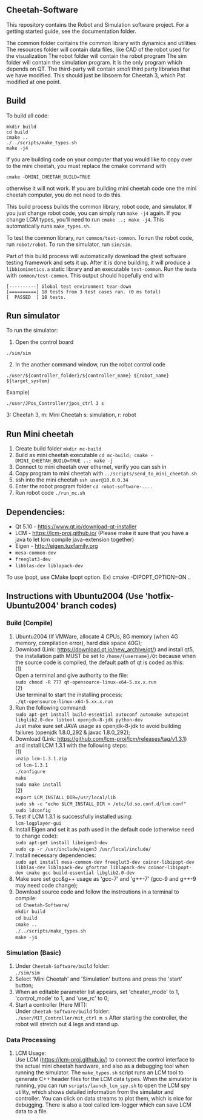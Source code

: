 ## Cheetah-Software
This repository contains the Robot and Simulation software project.  For a getting started guide, see the documentation folder.

The common folder contains the common library with dynamics and utilities
The resources folder will contain data files, like CAD of the robot used for the visualization
The robot folder will contain the robot program
The sim folder will contain the simulation program. It is the only program which depends on QT.
The third-party will contain *small* third party libraries that we have modified. This should just be libsoem for Cheetah 3, which Pat modified at one point.

## Build
To build all code:
```
mkdir build
cd build
cmake ..
./../scripts/make_types.sh
make -j4
```

If you are building code on your computer that you would like to copy over to the mini cheetah, you must replace the cmake command with
```
cmake -DMINI_CHEETAH_BUILD=TRUE
```
otherwise it will not work.  If you are building mini cheetah code one the mini cheetah computer, you do not need to do this.

This build process builds the common library, robot code, and simulator. If you just change robot code, you can simply run `make -j4` again. If you change LCM types, you'll need to run `cmake ..; make -j4`. This automatically runs `make_types.sh`.

To test the common library, run `common/test-common`. To run the robot code, run `robot/robot`. To run the simulator, run `sim/sim`.

Part of this build process will automatically download the gtest software testing framework and sets it up. After it is done building, it will produce a `libbiomimetics.a` static library and an executable `test-common`.  Run the tests with `common/test-common`. This output should hopefully end with

```
[----------] Global test environment tear-down
[==========] 18 tests from 3 test cases ran. (0 ms total)
[  PASSED  ] 18 tests.
```
## Run simulator
To run the simulator:
1. Open the control board
```
./sim/sim
```
2. In the another command window, run the robot control code
```
./user/${controller_folder}/${controller_name} ${robot_name} ${target_system}
```
Example)
```
./user/JPos_Controller/jpos_ctrl 3 s
```
3: Cheetah 3, m: Mini Cheetah
s: simulation, r: robot

## Run Mini cheetah
1. Create build folder `mkdir mc-build`
2. Build as mini cheetah executable `cd mc-build; cmake -DMINI_CHEETAH_BUILD=TRUE ..; make -j`
3. Connect to mini cheetah over ethernet, verify you can ssh in
4. Copy program to mini cheetah with `../scripts/send_to_mini_cheetah.sh`
5. ssh into the mini cheetah `ssh user@10.0.0.34`
6. Enter the robot program folder `cd robot-software-....`
7. Run robot code `./run_mc.sh` 



## Dependencies:
- Qt 5.10 - https://www.qt.io/download-qt-installer
- LCM - https://lcm-proj.github.io/ (Please make it sure that you have a java to let lcm compile java-extension together)
- Eigen - http://eigen.tuxfamily.org
- `mesa-common-dev`
- `freeglut3-dev`
- `libblas-dev liblapack-dev`

To use Ipopt, use CMake Ipopt option. Ex) cmake -DIPOPT_OPTION=ON ..

## Instructions with Ubuntu2004 (Use 'hotfix-Ubuntu2004' branch codes)
### Build (Compile)
1. Ubuntu2004 (If VMWare, allocate 4 CPUs, 8G memory (when 4G memory, compilation error), hard disk space 40G);
2. Download (Link: https://download.qt.io/new_archive/qt/) and install qt5, the installation path MUST be set to `/home/{username}/Qt` because when the source code is compiled, the default path of qt is coded as this:\
(1)\
Open a terminal and give authority to the file:\
`sudo chmod -R 777 qt-opensource-linux-x64-5.xx.x.run`\
(2)\
Use terminal to start the installing process:\
`./qt-opensource-linux-x64-5.xx.x.run`
3. Run the following command:\
`sudo apt-get install build-essential autoconf automake autopoint libglib2.0-dev libtool openjdk-8-jdk python-dev`\
Just make sure set JAVA usage as openjdk-8-jdk to avoid building failures (openjdk 1.8.0_292 & javac 1.8.0_292);
4. Download (Link: https://github.com/lcm-proj/lcm/releases/tag/v1.3.1) and install LCM 1.3.1 with the following steps:\
(1)\
`unzip lcm-1.3.1.zip`\
`cd lcm-1.3.1`\
`./configure`\
`make`\
`sudo make install`\
(2)\
`export LCM_INSTALL_DIR=/usr/local/lib`\
`sudo sh -c "echo $LCM_INSTALL_DIR > /etc/ld.so.conf.d/lcm.conf"`\
`sudo ldconfig`
5. Test if LCM 1.3.1 is successfully installed using:\
`lcm-logplayer-gui`
6. Install Eigen and set it as path used in the default code (otherwise need to change code):\
`sudo apt-get install libeigen3-dev`\
`sudo cp -r /usr/include/eigen3 /usr/local/include/`
7. Install necessary dependencies:\
`sudo apt install mesa-common-dev freeglut3-dev coinor-libipopt-dev libblas-dev liblapack-dev gfortran liblapack-dev coinor-libipopt-dev cmake gcc build-essential libglib2.0-dev
`
8. Make sure set gcc&g++ usage as 'gcc-7' and 'g++-7' (gcc-9 and g++-9 may need code change);
9. Download source code and follow the instrcutions in a terminal to compile:\
`cd Cheetah-Software/`\
`mkdir build`\
`cd build`\
`cmake ..`\
`./../scripts/make_types.sh`\
`make -j4`

### Simulation (Basic)
1. Under `Cheetah-Software/build` folder:\
`./sim/sim`
2. Select 'Mini Cheetah' and 'Simulation' buttons and press the 'start' button;
3. When an editable parameter list appears, set 'cheater_mode' to 1, 'control_mode' to 1, and 'use_rc' to 0;
4. Start a controller (Here MIT):\
Under `Cheetah-Software/build` folder:\
`./user/MIT_Controller/mit_ctrl m s`
After starting the controller, the robot will stretch out 4 legs and stand up.

### Data Processing
1. LCM Usage:\
Use LCM (https://lcm-proj.github.io/) to connect the control interface to the actual mini cheetah hardware, and also as a debugging tool when running the simulator. The `make_types.sh` script runs an LCM tool to generate C++ header files for the LCM data types. When the simulator is running, you can run `scripts/launch_lcm_spy.sh` to open the LCM spy utility, which shows detailed information from the simulator and controller. You can click on data streams to plot them, which is nice for debugging. There is also a tool called lcm-logger which can save LCM data to a file.